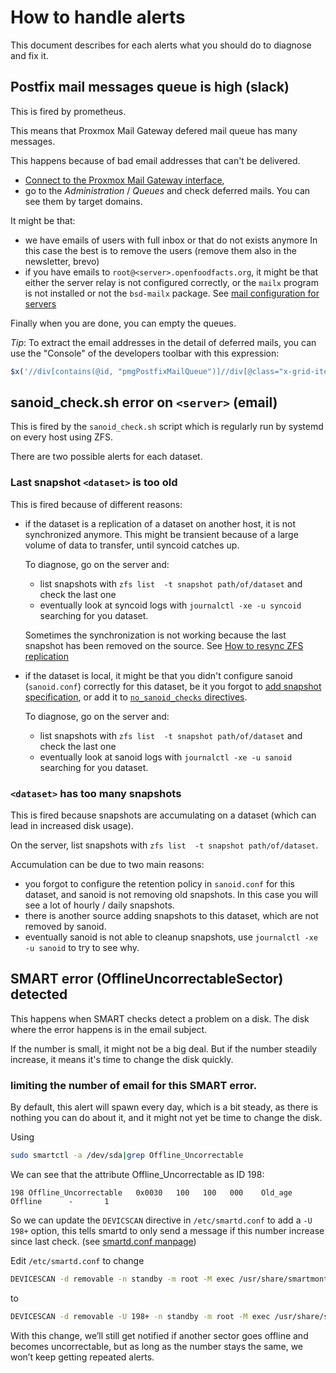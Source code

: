 # How to handle alerts

This document describes for each alerts what you should do to diagnose and fix it.


## Postfix mail messages queue is high (slack)

This is fired by prometheus.

This means that Proxmox Mail Gateway defered mail queue has many messages.

This happens because of bad email addresses that can't be delivered.

- [Connect to the Proxmox Mail Gateway interface](./mail.md#administration),
- go to the *Administration* / *Queues* and check deferred mails.
  You can see them by target domains.

It might be that:
* we have emails of users with full inbox or that do not exists anymore
  In this case the best is to remove the users (remove them also in the newsletter, brevo)
* if you have emails to `root@<server>.openfoodfacts.org`,
  it might be that either the server relay is not configured correctly,
  or the `mailx` program is not installed or not the `bsd-mailx` package.
  See [mail configuration for servers](./mail.md#servers)

Finally when you are done, you can empty the queues.

*Tip*: To extract the email addresses in the detail of deferred mails,
you can use the "Console" of the developers toolbar with this expression:

```javascript
$x('//div[contains(@id, "pmgPostfixMailQueue")]//div[@class="x-grid-item-container"]//table//td[4]//text()').map(x => x.nodeValue).join("\n")
```

## sanoid_check.sh error on `<server>` (email)

This is fired by the `sanoid_check.sh` script which is regularly run by systemd
on every host using ZFS.

There are two possible alerts for each dataset.

### Last snapshot `<dataset>` is too old

This is fired because of different reasons:
* if  the dataset is a replication of a dataset on another host,
  it is not synchronized anymore.
  This might be transient because of a large volume of data to transfer,
  until syncoid catches up.

  To diagnose, go on the server and:
  * list snapshots with `zfs list  -t snapshot path/of/dataset` and check the last one
  * eventually look at syncoid logs with `journalctl -xe -u syncoid` searching for you dataset.

  Sometimes the synchronization is not working because the last snapshot has been removed on the source. See [How to resync ZFS replication](./how-to-resync-zfs-replication.md)

* if the dataset is local,
  it might be that you didn't configure sanoid (`sanoid.conf`)
  correctly for this dataset, be it you forgot to [add snapshot specification](./sanoid.md#sanoid-snapshot-configuration),
  or add it to [`no_sanoid_checks` directives](./sanoid.md#sanoid-checks).

  To diagnose, go on the server and:
  * list snapshots with `zfs list  -t snapshot path/of/dataset` and check the last one
  * eventually look at sanoid logs with `journalctl -xe -u sanoid` searching for you dataset.


### `<dataset>` has too many snapshots

This is fired because snapshots are accumulating on a dataset
(which can lead in increased disk usage).

On the server, list snapshots with `zfs list  -t snapshot path/of/dataset`.

Accumulation can be due to two main reasons:
* you forgot to configure the retention policy in `sanoid.conf` for this dataset,
  and sanoid is not removing old snapshots.
  In this case you will see a lot of hourly / daily snapshots.
* there is another source adding snapshots to this dataset, which are not removed by sanoid.
* eventually sanoid is not able to cleanup snapshots,
  use `journalctl -xe -u sanoid` to try to see why.

## SMART error (OfflineUncorrectableSector) detected

This happens when SMART checks detect a problem on a disk.
The disk where the error happens is in the email subject.

If the number is small, it might not be a big deal.
But if the number steadily increase, it means it's time to change the disk quickly.

### limiting the number of email for this SMART error.

By default, this alert will spawn every day,
which is a bit steady, as there is nothing you can do about it,
and it might not yet be time to change the disk.

Using
```bash
sudo smartctl -a /dev/sda|grep Offline_Uncorrectable
```
We can see that the attribute Offline_Uncorrectable as ID 198:
```
198 Offline_Uncorrectable   0x0030   100   100   000    Old_age   Offline      -       1
```

So we can update the `DEVICSCAN` directive in `/etc/smartd.conf` to add a `-U 198+` option,
this tells smartd to only send a message if this number increase since last check.
(see [smartd.conf manpage](https://manpages.debian.org/buster/smartmontools/smartd.conf.5.en.html))

Edit `/etc/smartd.conf` to change
```bash
DEVICESCAN -d removable -n standby -m root -M exec /usr/share/smartmontools/smartd-runner
```
to
```bash
DEVICESCAN -d removable -U 198+ -n standby -m root -M exec /usr/share/smartmontools/smartd-runner
```

With this change, we’ll still get notified if another sector goes offline and becomes uncorrectable,
but as long as the number stays the same,
we won’t keep getting repeated alerts.
